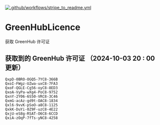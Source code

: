 [![.github/workflows/stripe_to_readme.yml](https://github.com/zjx-kimi/GreenHubLicence/actions/workflows/stripe_to_readme.yml/badge.svg)](https://github.com/zjx-kimi/GreenHubLicence/actions/workflows/stripe_to_readme.yml)
# GreenHubLicence
获取 GreenHub 许可证
## 获取到的 GreenHub 许可证 （2024-10-03 20 : 00 更新）
```
QxpD-0BRO-OGQ5-7YC8-366B
QxoI-FWgz-UZwa-uxC8-7FA3
QxoF-QGLE-Cg56-oyC8-8ED3
QxoA-VyPa-wXg4-PoC8-9752
QxnY-2Y06-6S50-VRC8-3C46
QxmG-acAz-gd9t-OAC8-1834
Qxl6-9vvK-pSoO-a8C8-1125
QxkK-DuYi-0Z9F-uzC8-4E22
QxjU-eS8g-RSAT-O6C8-6CCD
QxiA-zOqP-7fTs-yNC8-4258
```
